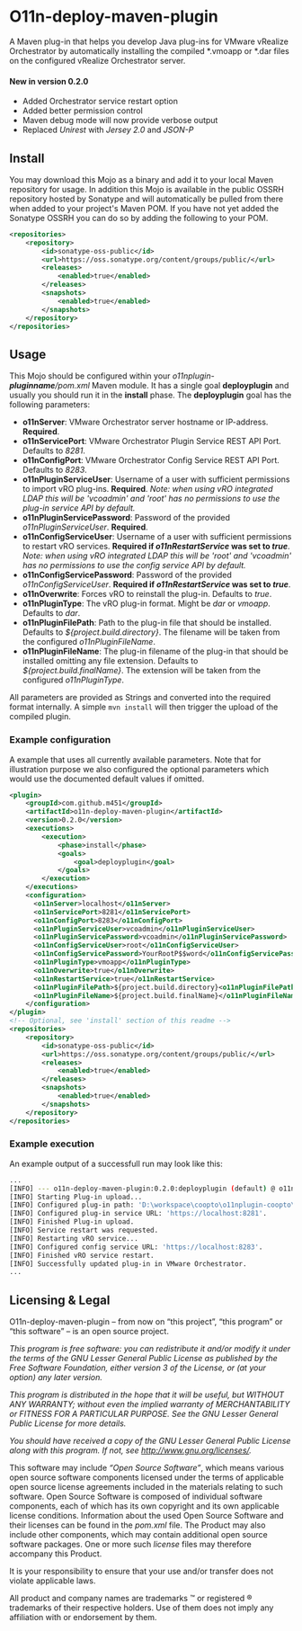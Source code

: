 # O11n-deploy-maven-plugin

A Maven plug-in that helps you develop Java plug-ins for VMware vRealize Orchestrator by automatically installing the compiled *.vmoapp or *.dar files on the configured vRealize Orchestrator server.

#### New in version 0.2.0
- Added Orchestrator service restart option
- Added better permission control
- Maven debug mode will now provide verbose output
- Replaced *Unirest* with *Jersey 2.0* and *JSON-P*

## Install
You may download this Mojo as a binary and add it to your local Maven repository for usage. In addition this Mojo is available in the public OSSRH repository hosted by Sonatype and will automatically be pulled from there when added to your project's Maven POM.
If you have not yet added the Sonatype OSSRH you can do so by adding the following to your POM.

```xml
<repositories>
	<repository>
		<id>sonatype-oss-public</id>
		<url>https://oss.sonatype.org/content/groups/public/</url>
		<releases>
			<enabled>true</enabled>
		</releases>
		<snapshots>
			<enabled>true</enabled>
		</snapshots>
	</repository>
</repositories>
```


## Usage
This Mojo should be configured within your *o11nplugin-**pluginname**/pom.xml* Maven module. It has a single goal **deployplugin** and usually you should run it in the **install** phase. The **deployplugin** goal has the following parameters:

- **o11nServer**: VMware Orchestrator server hostname or IP-address. **Required**.
- **o11nServicePort**: VMware Orchestrator Plugin Service REST API Port. Defaults to *8281*.
- **o11nConfigPort**: VMware Orchestrator Config Service REST API Port. Defaults to *8283*.
- **o11nPluginServiceUser**: Username of a user with sufficient permissions to import vRO plug-ins. **Required**. *Note: when using vRO integrated LDAP this will be 'vcoadmin' and 'root' has no permissions to use the plug-in service API by default.*
- **o11nPluginServicePassword**: Password of the provided *o11nPluginServiceUser*. **Required**.
- **o11nConfigServiceUser**: Username of a user with sufficient permissions to restart vRO services. **Required if *o11nRestartService* was set to *true***. *Note: when using vRO integrated LDAP this will be 'root' and 'vcoadmin' has no permissions to use the config service API by default.*
- **o11nConfigServicePassword**: Password of the provided *o11nConfigServiceUser*. **Required if *o11nRestartService* was set to *true***.
- **o11nOverwrite**: Forces vRO to reinstall the plug-in. Defaults to *true*.
- **o11nPluginType**: The vRO plug-in format. Might be *dar* or *vmoapp*. Defaults to *dar*.
- **o11nPluginFilePath**: Path to the plug-in file that should be installed. Defaults to *${project.build.directory}*. The filename will be taken from the configured *o11nPluginFileName*.
- **o11nPluginFileName**: The plug-in filename of the plug-in that should be installed omitting any file extension. Defaults to *${project.build.finalName}*. The extension will be taken from the configured *o11nPluginType*.

All parameters are provided as Strings and converted into the required format internally. A simple `mvn install` will then trigger the upload of the compiled plugin.


### Example configuration
A example that uses all currently available parameters. Note that for illustration purpose we also configured the optional parameters which would use the documented default values if omitted.

```xml
<plugin>
	<groupId>com.github.m451</groupId>
	<artifactId>o11n-deploy-maven-plugin</artifactId>
	<version>0.2.0</version>
	<executions>
		<execution>
			<phase>install</phase>
			<goals>
				<goal>deployplugin</goal>
			</goals>
		</execution>
	</executions>
	<configuration>
      <o11nServer>localhost</o11nServer>
      <o11nServicePort>8281</o11nServicePort>
      <o11nConfigPort>8283</o11nConfigPort>
      <o11nPluginServiceUser>vcoadmin</o11nPluginServiceUser>
      <o11nPluginServicePassword>vcoadmin</o11nPluginServicePassword>
      <o11nConfigServiceUser>root</o11nConfigServiceUser>
      <o11nConfigServicePassword>YourRootP$$word</o11nConfigServicePassword>
      <o11nPluginType>vmoapp</o11nPluginType>
      <o11nOverwrite>true</o11nOverwrite>
      <o11nRestartService>true</o11nRestartService>
      <o11nPluginFilePath>${project.build.directory}<o11nPluginFilePath>
      <o11nPluginFileName>${project.build.finalName}</o11nPluginFileName>
	</configuration>
</plugin>
<!-- Optional, see 'install' section of this readme -->
<repositories>
	<repository>
		<id>sonatype-oss-public</id>
		<url>https://oss.sonatype.org/content/groups/public/</url>
		<releases>
			<enabled>true</enabled>
		</releases>
		<snapshots>
			<enabled>true</enabled>
		</snapshots>
	</repository>
</repositories>
```


### Example execution
 
 An example output of a successfull run may look like this:
```bash
...
[INFO] --- o11n-deploy-maven-plugin:0.2.0:deployplugin (default) @ o11nplugin-coopto ---
[INFO] Starting Plug-in upload...
[INFO] Configured plug-in path: 'D:\workspace\coopto\o11nplugin-coopto\target\o11nplugin-coopto-0.0.3-dev.vmoapp'.
[INFO] Configured plug-in service URL: 'https://localhost:8281'.
[INFO] Finished Plug-in upload.
[INFO] Service restart was requested.
[INFO] Restarting vRO service...
[INFO] Configured config service URL: 'https://localhost:8283'.
[INFO] Finished vRO service restart.
[INFO] Successfully updated plug-in in VMware Orchestrator.
...
```

## Licensing & Legal
O11n-deploy-maven-plugin – from now on “this project”, “this program” or “this software” – is an open source project.

*This program is free software: you can redistribute it and/or modify it under the terms of the GNU Lesser General Public License as published by the Free Software Foundation, either version 3 of the License, or (at your option) any later version.*

*This program is distributed in the hope that it will be useful, but WITHOUT ANY WARRANTY; without even the implied warranty of MERCHANTABILITY or FITNESS FOR A PARTICULAR PURPOSE. See the GNU Lesser General Public License for more details.*

*You should have received a copy of the GNU Lesser General Public License along with this program. If not, see http://www.gnu.org/licenses/.*


This software may include *“Open Source Software”*, which means various open source software components licensed under the terms of applicable open source license agreements included in the materials relating to such software. Open Source Software is composed of individual software components, each of which has its own copyright and its own applicable license conditions. Information about the used Open Source Software and their licenses can be found in the *pom.xml* file. The Product may also include other components, which may contain additional open source software packages. One or more such *license* files may therefore accompany this Product.

It is your responsibility to ensure that your use and/or transfer does not violate applicable laws. 

All product and company names are trademarks ™ or registered ® trademarks of their respective holders. Use of them does not imply any affiliation with or endorsement by them.